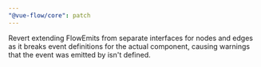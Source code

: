 ```yaml
---
"@vue-flow/core": patch
---
```


Revert extending FlowEmits from separate interfaces for nodes and edges as it breaks event definitions for the actual component, causing warnings that the event was emitted by isn't defined.
